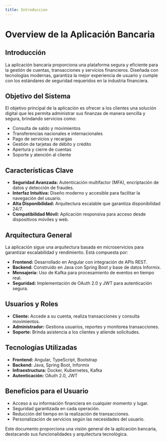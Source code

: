 ```yaml
---
title: Introduccion
---
```


# Overview de la Aplicación Bancaria

## Introducción
La aplicación bancaria proporciona una plataforma segura y eficiente para la gestión de cuentas, transacciones y servicios financieros. Diseñada con tecnologías modernas, garantiza la mejor experiencia de usuario y cumple con los estándares de seguridad requeridos en la industria financiera.

## Objetivo del Sistema
El objetivo principal de la aplicación es ofrecer a los clientes una solución digital que les permita administrar sus finanzas de manera sencilla y segura, brindando servicios como:
- Consulta de saldo y movimientos
- Transferencias nacionales e internacionales
- Pago de servicios y recargas
- Gestión de tarjetas de débito y crédito
- Apertura y cierre de cuentas
- Soporte y atención al cliente

## Características Clave
- **Seguridad Avanzada:** Autenticación multifactor (MFA), encriptación de datos y detección de fraudes.
- **Interfaz Intuitiva:** Diseño moderno y accesible para facilitar la navegación del usuario.
- **Alta Disponibilidad:** Arquitectura escalable que garantiza disponibilidad 24/7.
- **Compatibilidad Móvil:** Aplicación responsiva para acceso desde dispositivos móviles y web.

## Arquitectura General
La aplicación sigue una arquitectura basada en microservicios para garantizar escalabilidad y rendimiento. Está compuesta por:
- **Frontend:** Desarrollado en Angular con integración de APIs REST.
- **Backend:** Construido en Java con Spring Boot y base de datos Informix.
- **Mensajería:** Uso de Kafka para procesamiento de eventos en tiempo real.
- **Seguridad:** Implementación de OAuth 2.0 y JWT para autenticación segura.

## Usuarios y Roles
- **Cliente:** Accede a su cuenta, realiza transacciones y consulta movimientos.
- **Administrador:** Gestiona usuarios, reportes y monitorea transacciones.
- **Soporte:** Brinda asistencia a los clientes y atiende solicitudes.

## Tecnologías Utilizadas
- **Frontend:** Angular, TypeScript, Bootstrap
- **Backend:** Java, Spring Boot, Informix
- **Infraestructura:** Docker, Kubernetes, Kafka
- **Autenticación:** OAuth 2.0, JWT

## Beneficios para el Usuario
- Acceso a su información financiera en cualquier momento y lugar.
- Seguridad garantizada en cada operación.
- Reducción del tiempo en la realización de transacciones.
- Personalización de servicios según las necesidades del usuario.

Este documento proporciona una visión general de la aplicación bancaria, destacando sus funcionalidades y arquitectura tecnológica.
